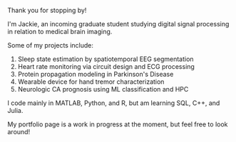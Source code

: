 Thank you for stopping by!

I'm Jackie, an incoming graduate student studying digital signal processing in relation to medical brain imaging.

Some of my projects include:
  1. Sleep state estimation by spatiotemporal EEG segmentation
  2. Heart rate monitoring via circuit design and ECG processing
  4. Protein propagation modeling in Parkinson's Disease
  5. Wearable device for hand tremor characterization
  8. Neurologic CA prognosis using ML classification and HPC

I code mainly in MATLAB, Python, and R, but am learning SQL, C++, and Julia.

My portfolio page is a work in progress at the moment, but feel free to look around!

